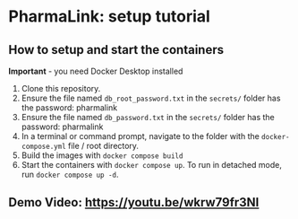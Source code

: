 # PharmaLink: setup tutorial


## How to setup and start the containers
**Important** - you need Docker Desktop installed

1. Clone this repository.  
1. Ensure the file named `db_root_password.txt` in the `secrets/` folder has the password: pharmalink 
1. Ensure the file named `db_password.txt` in the `secrets/` folder has the password: pharmalink 
1. In a terminal or command prompt, navigate to the folder with the `docker-compose.yml` file / root directory.
1. Build the images with `docker compose build`
1. Start the containers with `docker compose up`.  To run in detached mode, run `docker compose up -d`.

## Demo Video: https://youtu.be/wkrw79fr3NI





